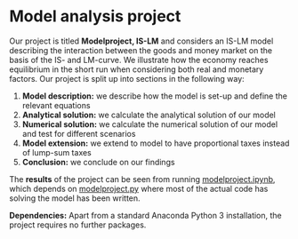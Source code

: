 # Model analysis project

Our project is titled **Modelproject, IS-LM** and considers an IS-LM model describing the interaction between the goods and money market on the basis of the IS- and LM-curve. We illustrate how the economy reaches equilibrium in the short run when considering both real and monetary factors. Our project is split up into sections in the following way:
1. **Model description:** we describe how the model is set-up and define the relevant equations
2. **Analytical solution:** we calculate the analytical solution of our model
3. **Numerical solution:** we calculate the numerical solution of our model and test for different scenarios
4. **Model extension:** we extend to model to have proportional taxes instead of lump-sum taxes
5. **Conclusion:** we conclude on our findings

The **results** of the project can be seen from running [modelproject.ipynb](modelproject.ipynb), which depends on [modelproject.py](modelproject.py) where most of the actual code has solving the model has been written. 

**Dependencies:** Apart from a standard Anaconda Python 3 installation, the project requires no further packages.